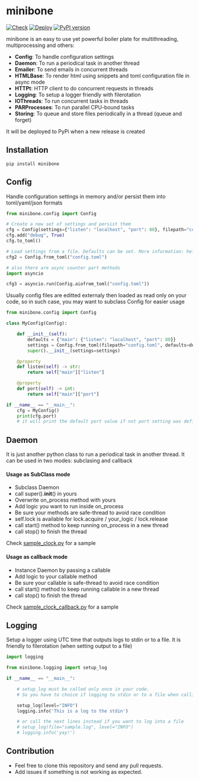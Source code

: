 # minibone

[![Check](https://github.com/erromu/minibone/actions/workflows/python-check.yml/badge.svg)](https://github.com/erromu/minibone/actions/workflows/python-check.yml)  [![Deploy](https://github.com/erromu/minibone/actions/workflows/python-publish.yml/badge.svg)](https://github.com/erromu/minibone/actions/workflows/python-publish.yml) [![PyPI version](https://badge.fury.io/py/minibone.svg)](https://pypi.org/project/minibone)

minibone is an easy to use yet powerful boiler plate for multithreading, multiprocessing and others:

- __Config__: To handle configuration settings
- __Daemon__: To run a periodical task in another thread
- __Emailer__: To send emails in concurrent threads
- __HTMLBase__: To render html using snippets and toml configuration file in async mode
- __HTTPt__: HTTP client to do concurrent requests in threads
- __Logging__: To setup a logger friendly with filerotation
- __IOThreads__: To run concurrent tasks in threads
- __PARProcesses__: To run parallel CPU-bound tasks
- __Storing__: To queue and store files periodically in a thread (queue and forget)

It will be deployed to PyPi when a new release is created

## Installation

```shell
pip install minibone
```

## Config

Handle configuration settings in memory and/or persist them into toml/yaml/json formats

```python
from minibone.config import Config

# Create a new set of settings and persist them
cfg = Config(settings={"listen": "localhost", "port": 80}, filepath="config.toml")	
cfg.add("debug", True)	
cfg.to_toml()

# Load settings from a file. Defaults can be set. More information: help(Config.from_toml)
cfg2 = Config.from_toml("config.toml")

# also there are async counter part methods
import asyncio

cfg3 = asyncio.run(Config.aiofrom_toml("config.toml"))
```

Usually config files are editted externaly then loaded as read only on your code, so in such case, you may want to subclass Config for easier usage

```python
from minibone.config import Config

class MyConfig(Config):

    def __init__(self):
        defaults = {"main": {"listen": "localhost", "port": 80}}
        settings = Config.from_toml(filepath="config.toml", defaults=defaults)
        super().__init__(settings=settings)

    @property
    def listen(self) -> str:
        return self["main"]["listen"]

    @property
    def port(self) -> int:
        return self["main"]["port"]

if __name__ == "__main__":
    cfg = MyConfig()
    print(cfg.port)
    # it will print the default port value if not port setting was defined in config.toml
```

## Daemon

It is just another python class to run a periodical task in another thread. It can be used in two modes: subclasing and callback

#### Usage as SubClass mode

- Subclass Daemon
- call super().__init__() in yours
- Overwrite on_process method with yours
- Add logic you want to run inside on_process
- Be sure your methods are safe-thread to avoid race condition
- self.lock is available for lock.acquire / your_logic / lock.release
- call start() method to keep running on_process in a new thread
- call stop() to finish the thread

Check [sample_clock.py](https://github.com/erromu/minibone/blob/main/src/minibone/sample_clock.py) for a sample

#### Usage as callback mode

- Instance Daemon by passing a callable
- Add logic to your callable method
- Be sure your callable is safe-thread to avoid race condition
- call start() method to keep running callable in a new thread
- call stop() to finish the thread

Check [sample_clock_callback.py](https://github.com/erromu/minibone/blob/main/src/minibone/sample_clock_callback.py) for a sample

## Logging

Setup a logger using UTC time that outputs logs to stdin or to a file.
It is friendly to filerotation (when setting output to a file)

```python
import logging

from minibone.logging import setup_log

if __name__ == "__main__":

    # setup_log must be called only once in your code.
    # So you have to choice if logging to stdin or to a file when calling it

    setup_log(level="INFO")
    logging.info('This is a log to the stdin')

    # or call the next lines instead if you want to log into a file
    # setup_log(file="sample.log", level="INFO")
    # logging.info('yay!')
```

## Contribution

- Feel free to clone this repository and send any pull requests.
- Add issues if something is not working as expected.
